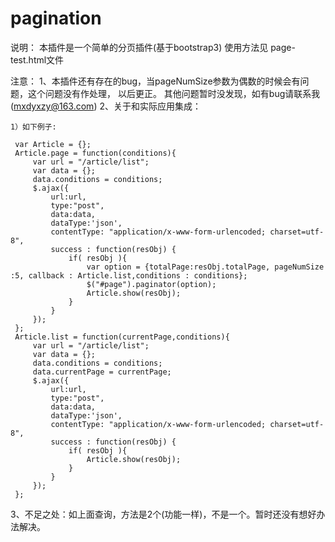 # pagination
说明： 本插件是一个简单的分页插件(基于bootstrap3) 使用方法见 page-test.html文件

注意：
    1、本插件还有存在的bug，当pageNumSize参数为偶数的时候会有问题，这个问题没有作处理，
       以后更正。 其他问题暂时没发现，如有bug请联系我(mxdyxzy@163.com)
    2、关于和实际应用集成：

    1）如下例子:

     var Article = {};
     Article.page = function(conditions){
         var url = "/article/list";
         var data = {};
         data.conditions = conditions;
         $.ajax({
             url:url,
             type:"post",
             data:data,
             dataType:'json',
             contentType: "application/x-www-form-urlencoded; charset=utf-8",
             success : function(resObj) {
                 if( resObj ){
                     var option = {totalPage:resObj.totalPage, pageNumSize :5, callback : Article.list,conditions : conditions};
                     $("#page").paginator(option);
                     Article.show(resObj);
                 }
             }
         });
     };
     Article.list = function(currentPage,conditions){
         var url = "/article/list";
         var data = {};
         data.conditions = conditions;
         data.currentPage = currentPage;
         $.ajax({
             url:url,
             type:"post",
             data:data,
             dataType:'json',
             contentType: "application/x-www-form-urlencoded; charset=utf-8",
             success : function(resObj) {
                 if( resObj ){
                     Article.show(resObj);
                 }
             }
         });
     };


3、不足之处：如上面查询，方法是2个(功能一样)，不是一个。暂时还没有想好办法解决。
